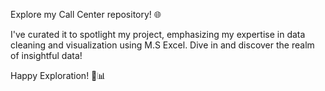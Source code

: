 Explore my Call Center repository! 🌐

I've curated it to spotlight my project, emphasizing my expertise in data cleaning and visualization using M.S Excel.
Dive in and discover the realm of insightful data!

Happy Exploration! 🚀📊
